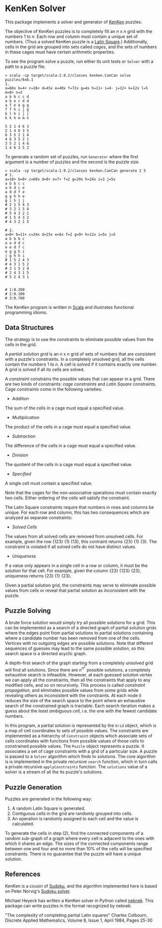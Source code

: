 KenKen Solver
=============

This package implements a solver and generator of [KenKen](http://www.kenken.com) puzzles.

The objective of KenKen puzzles is to completely fill an _n_ x _n_ grid with the numbers 1 to _n_.
Each row and column must contain a unique set of numbers.
(Thus a solved KenKen puzzle is a [Latin Square](http://en.wikipedia.org/wiki/Latin_square).)
Additionally, cells in the grid are grouped into sets called _cages_, and the sets of numbers in these cages must have certain arithmetic properties.

To see the program solve a puzzle, run either its unit tests or `Solver` with a path to a puzzle file.

    > scala -cp target/scala-2.9.2/classes kenken.CanCan solve puzzles/6x6.1
    1.
    a=60x b=4+ c=16+ d=45x e=40x f=72x g=4x h=11+ i=4- j=12+ k=12x l=5 m=8+ n=2
    a b b c c d
    a b e c d d
    a f e e g g
    f f h i j g
    k l h i j j
    k k h m m n

    5 2 1 4 6 3
    2 1 4 6 3 5
    6 3 5 2 1 4
    4 6 3 5 2 1
    3 5 2 1 4 6
    1 4 6 3 5 2

To generate a random set of puzzles, run `Generator` where the first argument is a number of puzzles and the second is the puzzle size.

	> scala -cp target/scala-2.9.2/classes kenken.CanCan generate 2 5
	# 1.
	a=10+ b=8+ c=60x d=8+ e=7+ f=2 g=20x h=24x i=3 j=5x
	a b b c c
	a b d c e
	a d d f e
	g g h h e
	g i h j j
	# 2 1 5 4 3
	# 3 2 1 5 4
	# 5 4 3 2 1
	# 1 5 4 3 2
	# 4 3 2 1 5

	# 2.
	a=8+ b=11+ c=24x d=25x e=6x f=2 g=9+ h=12x i=5x j=5
	a b b b c
	a a d d c
	e e d f c
	e g g h i
	j g h h i
	# 1 5 2 4 3
	# 4 3 1 5 2
	# 3 1 5 2 4
	# 2 4 3 1 5
	# 5 2 4 3 1


	# 1:0.200
	# 2:0.100
	# 3:0.700

The KenKen program is written in [Scala](http://www.scala-lang.org) and illustrates functional programming idioms.

Data Structures
---------------

The strategy is to use the constraints to eliminate possible values from the cells in the grid.

A _partial solution grid_ is an _n_ x _n_ grid of sets of numbers that are consistent with a puzzle's constraints.
In a completely unsolved grid, all the cells contain the numbers 1 to _n_.
A cell is _solved_ if it contains exactly one number.
A grid is solved if all its cells are solved.

A _constraint_ constrains the possible values that can appear in a grid.
There are two kinds of constraints: _cage constraints_ and _Latin Square_ constraints.
Cage constraints come in the following varieties:

* _Addition_

 The sum of the cells in a cage must equal a specified value.
* _Multiplication_

 The product of the cells in a cage must equal a specified value.
* _Subtraction_

 The difference of the cells in a cage must equal a specified value.
* _Division_

 The quotient of the cells in a cage must equal a specified value.
* _Specified_

 A single cell must contain a specified value.

Note that the cages for the non-associative operations must contain exactly two cells.
Either ordering of the cells will satisfy the constraint.

The Latin Square constraints require that numbers in rows and columns be unique.
For each row and column, this has two consequences which are analyzed as separate constraints:

* _Solved Cells_

 The values from all solved cells are removed from unsolved cells.
 For example, given the row {123} {1} {13}, this contraint returns {23} {1} {3}.
 The constraint is violated if all solved cells do not have distinct values.

* _Uniqueness_

 If a value only appears in a single cell in a row or column, it must be the solution for that cell.
 For example, given the column {23} {123} {23}, uniqueness returns {23} {1} {23}.

Given a partial solution grid, the constraints may serve to eliminate possible values from cells or reveal that partial solution as inconsistent with the puzzle.

Puzzle Solving
--------------

A brute force solution would simply try all possible solutions for a grid.
This can be implemented as a search of a directed graph of partial solution grids where the edges point from partial solutions to partial solutions containing where a candidate number has been removed from one of the cells.
Vertices with no outgoing edges are possible solutions.
Note that different sequences of guesses may lead to the same possible solution, so this search space is a directed acyclic graph.

A depth-first search of the graph starting from a completely unsolved grid will find all solutions.
Since there are _n_<sup>_n_<sup>2</sup></sup> possible solutions, a completely exhaustive search is infeasible.
However, at each guessed solution vertex we can apply all the constraints, then all the constraints that apply to any modified cells, and so on recursively.
This process is called _constraint propagation_, and eliminates possible values from some grids while revealing others as inconsistent with the constraints.
At each node it reduces the size of the search space to the point where an exhaustive search of the constrained graph is tractable.
Each search iteration makes a guess about the _least ambiguous cell_, i.e. the one with the fewest candidate numbers.

In this program, a partial solution is represented by the `Grid` object, which is a map of cell coordinates to sets of possible values.
The constraints are implemented as a hierarchy of `Constraint` objects which associate sets of cells coordinates with functions from possible values of those cells to constrained possible values.
The `Puzzle` object represents a puzzle.
It associates a set of cage constraints with a grid of a particular size.
A puzzle is passed to a `Solver` algorithm which finds to solutions.
The core algorithm is is implemented in the private recursive `search` function, which in turn calls a private recursive `applyConstraints` function.
The `solutions` value of a solver is a stream of all the its puzzle's solutions.

Puzzle Generation
-----------------

Puzzles are generated in the following way:

1. A random Latin Square is generated.
2. Contiguous cells in the grid are randomly grouped into cells.
3. An operation is randomly assigned to each cell and the value is calculated.

To generate the cells in step (2), find the connected components of a random sub-graph of a graph where every cell is adjacent to the ones with which it shares an edge.
The sizes of the connected components range between one and four and no more than 10% of the cells will be specified constraints.
There is no guarantee that the puzzle will have a unique solution.

References
----------

KenKen is a cousin of [Sudoku](http://en.wikipedia.org/wiki/Sudoku), and the algorithm implemented here is based on Peter Norvig's [Sudoku solver](http://norvig.com/sudoku.html).

Michael Heyeck has written a KenKen solver in Python called [neknek](http://www.mlsite.net/neknek).
This package can write puzzles in the format recognized by neknek.

"The complexity of completing partial Latin squares" Charles Colbourn, Discrete Applied Mathematics, Volume 8, Issue 1, April 1984, Pages 25-30
